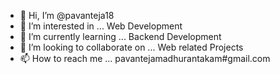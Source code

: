 - 👋 Hi, I’m @pavanteja18
- 👀 I’m interested in ... Web Development
- 🌱 I’m currently learning ... Backend Development
- 💞️ I’m looking to collaborate on ... Web related Projects
- 📫 How to reach me ... pavantejamadhurantakam#gmail.com

<!---
pavanteja18/pavanteja18 is a ✨ special ✨ repository because its `README.md` (this file) appears on your GitHub profile.
You can click the Preview link to take a look at your changes.
--->
